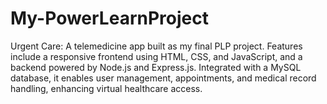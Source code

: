# My-PowerLearnProject
Urgent Care:  A telemedicine app built as my final PLP project. Features include a responsive frontend using HTML, CSS, and JavaScript, and a backend powered by Node.js and Express.js. Integrated with a MySQL database, it enables user management, appointments, and medical record handling, enhancing virtual healthcare access.
